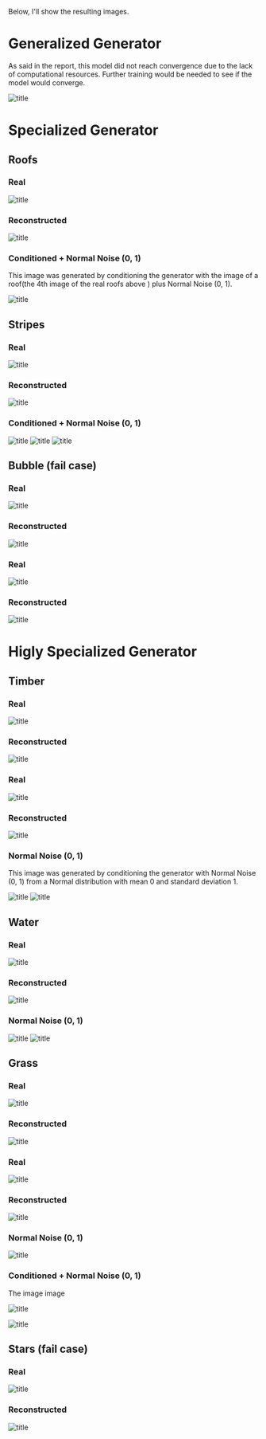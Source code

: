 Below, I'll show the resulting images.

# Generalized Generator
As said in the report, this model did not reach convergence due to the lack of computational resources. Further training would be needed to see if the model would converge.

![title](./reportImages/generalized.png)

# Specialized Generator

## Roofs

### Real
![title](./reportImages/roofs_real.png)
### Reconstructed
![title](./reportImages/roofs_gen.png)

### Conditioned + Normal Noise (0, 1)
This image was generated by conditioning the generator with the image of a roof(the 4th image of the real roofs above ) plus Normal Noise (0, 1).

![title](./reportImages/conditionedRandomNoise_roofs.png)



## Stripes

### Real
![title](./reportImages/striped_real.png)
### Reconstructed
![title](./reportImages/striped_gen.png)

### Conditioned + Normal Noise (0, 1)
![title](./reportImages/conditionedRandomNoise_striped.png) ![title](./reportImages/conditionedRandomNoise_striped_2.png) ![title](./reportImages/conditionedRandomNoise_striped_3.png)





## Bubble (fail case)
### Real
![title](./reportImages/bubbly_real.png)
### Reconstructed
![title](./reportImages/bubbly_gen.png)

### Real
![title](./reportImages/bubbly_real_2.png)
### Reconstructed
![title](./reportImages/bubbly_gen_2.png)



# Higly Specialized Generator

## Timber

### Real
![title](./reportImages/timber_real.png)
### Reconstructed
![title](./reportImages/timber_gen.png)

### Real
![title](./reportImages/timber_real_2.png)
### Reconstructed
![title](./reportImages/timber_gen_2.png)

### Normal Noise (0, 1)
This image was generated by conditioning the generator with Normal Noise (0, 1) from a Normal distribution with mean 0 and standard deviation 1.

![title](./reportImages/randomNoise_timber.png) ![title](./reportImages/randomNoise_timber_2.png)



## Water

### Real
![title](./reportImages/water_real.png)
### Reconstructed
![title](./reportImages/water_gen.png)


### Normal Noise (0, 1)

![title](./reportImages/randomNoise_water.png) ![title](./reportImages/randomNoise_water_2.png)





## Grass

### Real
![title](./reportImages/grassWithRocks_real_1.png)
### Reconstructed
![title](./reportImages/grassWithRocks_gen_1.png)

### Real
![title](./reportImages/grassWithRocks_real_2.png)
### Reconstructed
![title](./reportImages/grassWithRocks_gen_2.png)



### Normal Noise (0, 1) 

![title](./reportImages/random_grassWithRocks_8.png)

### Conditioned + Normal Noise (0, 1)

The image image

![title](./reportImages/conditioned_grassWithRocks_8.png)

![title](./reportImages/conditioned_grassWithRocks_3_75percent.png)



## Stars (fail case)

### Real
![title](./reportImages/stars_real.png)
### Reconstructed
![title](./reportImages/stars_gen.png)






